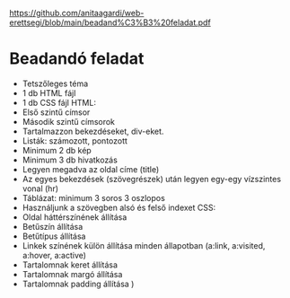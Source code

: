 https://github.com/anitaagardi/web-erettsegi/blob/main/beadand%C3%B3%20feladat.pdf


# Beadandó feladat
- Tetszőleges téma
- 1 db HTML fájl
- 1 db CSS fájl
HTML:
- Első szintű címsor
- Második szintű címsorok
- Tartalmazzon bekezdéseket, div-eket.
- Listák: számozott, pontozott
- Minimum 2 db kép
- Minimum 3 db hivatkozás
- Legyen megadva az oldal címe (title)
- Az egyes bekezdések (szövegrészek) után legyen egy-egy vízszintes vonal (hr)
- Táblázat: minimum 3 soros 3 oszlopos
- Használjunk a szövegben alsó és felső indexet
CSS:
- Oldal háttérszínének állítása
- Betűszín állítása
- Betűtípus állítása
- Linkek színének külön állítása minden állapotban (a:link, a:visited, a:hover, a:active)
- Tartalomnak keret állítása
- Tartalomnak margó állítása
- Tartalomnak padding állítása
)
